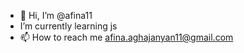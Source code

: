 - 👋 Hi, I’m @afina11
-  I’m currently learning js
- 📫 How to reach me afina.aghajanyan11@gmail.com


<!---
afina11/afina11 is a ✨ special ✨ repository because its `README.md` (this file) appears on your GitHub profile.
You can click the Preview link to take a look at your changes.
--->
